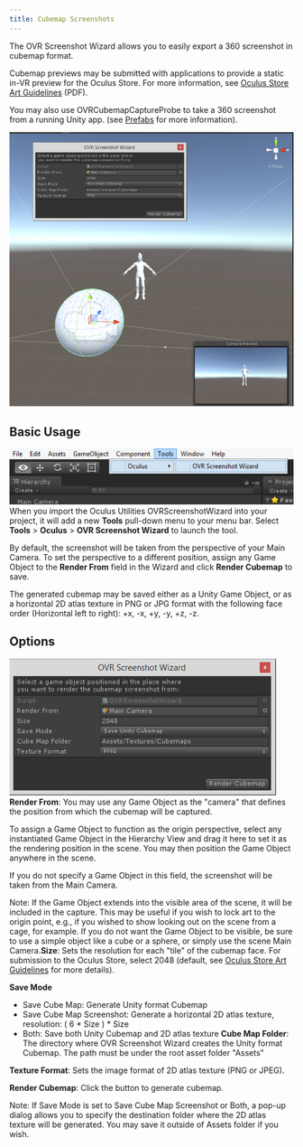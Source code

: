 ```yaml
---
title: Cubemap Screenshots
---
```

The OVR Screenshot Wizard allows you to easily export a 360 screenshot in cubemap format.

Cubemap previews may be submitted with applications to provide a static in-VR preview for the Oculus Store. For more information, see [Oculus Store Art Guidelines](https://scontent.xx.fbcdn.net/v/t39.2365-6/10000000_2007708799495262_8508290021072044032_n.pdf?_nc_cat=111&oh=5a41a1fd066453853ad1ee4880be6e93&oe=5C5CF91A) (PDF).

You may also use OVRCubemapCaptureProbe to take a 360 screenshot from a running Unity app. (see [Prefabs](/documentation/unity/latest/concepts/unity-utilities-overview/#unity-prefabs "This section gives a general overview of the Prefabs provided by the Utilities package including OVRCameraRig, which provides an interface to OVRManager, and OVRPlayerController.") for more information).

![](/images/documentation-unity-latest-concepts-unity-cubemap-0.png)  
## Basic Usage

![](/images/documentation-unity-latest-concepts-unity-cubemap-1.png)  
When you import the Oculus Utilities OVRScreenshotWizard into your project, it will add a new **Tools** pull-down menu to your menu bar. Select **Tools** > **Oculus** > **OVR Screenshot Wizard** to launch the tool.

By default, the screenshot will be taken from the perspective of your Main Camera. To set the perspective to a different position, assign any Game Object to the **Render From** field in the Wizard and click **Render Cubemap** to save.

The generated cubemap may be saved either as a Unity Game Object, or as a horizontal 2D atlas texture in PNG or JPG format with the following face order (Horizontal left to right): +x, -x, +y, -y, +z, -z.

## Options

![](/images/documentation-unity-latest-concepts-unity-cubemap-2.png)  
**Render From**: You may use any Game Object as the "camera" that defines the position from which the cubemap will be captured.

To assign a Game Object to function as the origin perspective, select any instantiated Game Object in the Hierarchy View and drag it here to set it as the rendering position in the scene. You may then position the Game Object anywhere in the scene.

If you do not specify a Game Object in this field, the screenshot will be taken from the Main Camera.

Note: If the Game Object extends into the visible area of the scene, it will be included in the capture. This may be useful if you wish to lock art to the origin point, e.g., if you wished to show looking out on the scene from a cage, for example. If you do not want the Game Object to be visible, be sure to use a simple object like a cube or a sphere, or simply use the scene Main Camera.**Size**: Sets the resolution for each "tile" of the cubemap face. For submission to the Oculus Store, select 2048 (default, see [ Oculus Store Art Guidelines](https://scontent.xx.fbcdn.net/v/t39.2365-6/10000000_2007708799495262_8508290021072044032_n.pdf?_nc_cat=111&oh=5a41a1fd066453853ad1ee4880be6e93&oe=5C5CF91A) for more details).

**Save Mode**

* Save Cube Map: Generate Unity format Cubemap
* Save Cube Map Screenshot: Generate a horizontal 2D atlas texture, resolution: ( 6 * Size ) * Size
* Both: Save both Unity Cubemap and 2D atlas texture
**Cube Map Folder**: The directory where OVR Screenshot Wizard creates the Unity format Cubemap. The path must be under the root asset folder "Assets"

**Texture Format**: Sets the image format of 2D atlas texture (PNG or JPEG).

**Render Cubemap**: Click the button to generate cubemap.

Note: If Save Mode is set to Save Cube Map Screenshot or Both, a pop-up dialog allows you to specify the destination folder where the 2D atlas texture will be generated. You may save it outside of Assets folder if you wish.